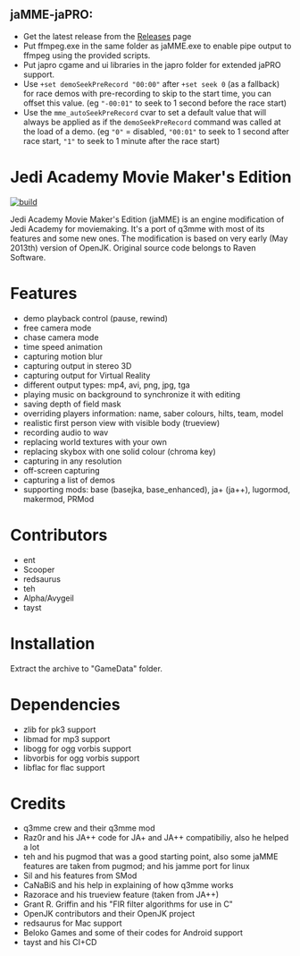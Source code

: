 ## jaMME-jaPRO:
* Get the latest release from the [Releases](https://github.com/taysta/jaMME/releases) page
* Put ffmpeg.exe in the same folder as jaMME.exe to enable pipe output to ffmpeg using the provided scripts.
* Put japro cgame and ui libraries in the japro folder for extended jaPRO support.
* Use `+set demoSeekPreRecord "00:00"` after `+set seek 0` (as a fallback) for race demos with pre-recording to skip to the start time, you can offset this value. (eg `"-00:01"` to seek to 1 second before the race start)
* Use the `mme_autoSeekPreRecord` cvar to set a default value that will always be applied as if the `demoSeekPreRecord` command was called at the load of a demo. (eg `"0"` = disabled, `"00:01"` to seek to 1 second after race start, `"1"` to seek to 1 minute after the race start)

Jedi Academy Movie Maker's Edition
==================================
[![build](https://github.com/taysta/jaMME/actions/workflows/build.yml/badge.svg)](https://github.com/entdark/jaMME/actions/workflows/build.yml)

Jedi Academy Movie Maker's Edition (jaMME) is an engine modification of Jedi Academy for moviemaking. It's a port of q3mme with most of its features and some new ones. The modification is based on very early (May 2013th) version of OpenJK. Original source code belongs to Raven Software.

# Features #
* demo playback control (pause, rewind)
* free camera mode
* chase camera mode
* time speed animation
* capturing motion blur
* capturing output in stereo 3D
* capturing output for Virtual Reality
* different output types: mp4, avi, png, jpg, tga
* playing music on background to synchronize it with editing
* saving depth of field mask
* overriding players information: name, saber colours, hilts, team, model
* realistic first person view with visible body (trueview)
* recording audio to wav
* replacing world textures with your own
* replacing skybox with one solid colour (chroma key)
* capturing in any resolution
* off-screen capturing
* capturing a list of demos
* supporting mods: base (basejka, base_enhanced), ja+ (ja++), lugormod, makermod, PRMod

# Contributors #
* ent
* Scooper
* redsaurus
* teh
* Alpha/Avygeil
* tayst

# Installation #
Extract the archive to "GameData" folder.

# Dependencies #
* zlib for pk3 support
* libmad for mp3 support
* libogg for ogg vorbis support
* libvorbis for ogg vorbis support
* libflac for flac support

# Credits #
* q3mme crew and their q3mme mod
* Raz0r and his JA++ code for JA+ and JA++ compatibiliy, also he helped a lot
* teh and his pugmod that was a good starting point, also some jaMME features are taken from pugmod; and his jamme port for linux
* Sil and his features from SMod
* CaNaBiS and his help in explaining of how q3mme works
* Razorace and his trueview feature (taken from JA++)
* Grant R. Griffin and his "FIR filter algorithms for use in C"
* OpenJK contributors and their OpenJK project
* redsaurus for Mac support
* Beloko Games and some of their codes for Android support
* tayst and his CI+CD
